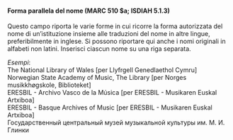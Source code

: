 #### Forma parallela del nome (**MARC 510 $a; ISDIAH 5.1.3)**

Questo campo riporta le varie forme in cui ricorre la forma autorizzata del nome di un’istituzione insieme alle traduzioni del nome in altre lingue, preferibilmente in inglese. Si possono riportare qui anche i nomi originali in alfabeti non latini. Inserisci ciascun nome su una riga separata.

_Esempi_:  
The National Library of Wales [per Llyfrgell Genedlaethol Cymru]  
Norwegian State Academy of Music, The Library&nbsp;[per Norges musikkhøgskole, Biblioteket]  
ERESBIL - Archivo Vasco de la Música [per ERESBIL - Musikaren Euskal Artxiboa]  
ERESBIL - Basque Archives of Music [per ERESBIL - Musikaren Euskal Artxiboa]  
Государственный центральный музей музыкальной культуры им. М. И. Глинки  

####